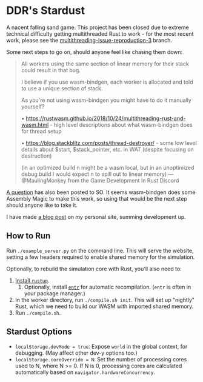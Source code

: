 DDR's __Stardust__
==================

A nacent falling sand game. This project has been closed due to extreme technical difficulty getting multithreaded Rust to work - for the most recent work, please see the [multithreading-issue-reproduction-3](https://github.com/DDR0/Stardust/edit/multithreading-issue-reproduction-3) branch.

Some next steps to go on, should anyone feel like chasing them down:
> All workers using the same section of linear memory for their stack could result in that bug.
>
> I believe if you use wasm-bindgen, each worker is allocated and told to use a unique section of stack.
>
> As you're not using wasm-bindgen you might have to do it manually yourself?
>
> • https://rustwasm.github.io/2018/10/24/multithreading-rust-and-wasm.html - high level descriptions about what wasm-bindgen does for thread setup
>
> • https://blog.stackblitz.com/posts/thread-destroyer/ - some low level details about $start, $stack_pointer, etc. in WAT (despite focusing on destruction)
>
> (in an optimized build n might be a wasm local, but in an unoptimized debug build I would expect n to spill out to linear memory)
—@MaulingMonkey from the Game Development In Rust Discord

[A question](https://stackoverflow.com/questions/76452839/how-to-compile-rust-for-use-with-wasms-shared-memory) has also been posted to SO. It seems wasm-bindgen does some Assembly Magic to make this work, so using that would be the next step should anyone like to take it.

I have made [a blog post](https://ddr0.ca/blog-posts/19.Negative_Results) on my personal site, summing development up.

How to Run
----------

Run `./example_server.py` on the command line. This will serve the website, setting a few headers required to enable shared memory for the simulation.

Optionally, to rebuild the simulation core with Rust, you'll also need to:
1. [Install `rustup`](https://rustup.rs/). 
	1. Optionally, install [`entr`](https://github.com/eradman/entr) for automatic recompilation. (`entr` is often in your package manager.)
2. In the worker directory, run `./compile.sh init`. This will set up "nightly" Rust, which we need to build our WASM with imported shared memory.
3. Run `./compile.sh`.

## Stardust Options

- `localStorage.devMode = true`: Expose `world` in the global context, for debugging. (May affect other dev-y options too.)
- `localStorage.coreOverride = N`: Set the number of processing cores used to N, where N >= 0. If N is 0, processing cores are calculated automatically based on `navigator.hardwareConcurrency`.
